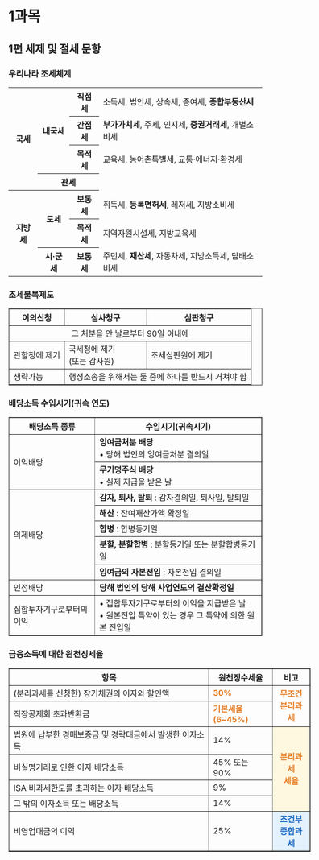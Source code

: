 # 1과목

## 1편 세제 및 절세 문항

### 우리나라 조세체계

<table>
  <tr>
    <th rowspan="4">국세</th>
    <th rowspan="3">내국세</th>
    <th>직접세</th>
    <td>소득세, 법인세, 상속세, 증여세, <b>종합부동산세</b></td>
  </tr>
  <tr>
    <th>간접세</th>
    <td><b>부가가치세</b>, 주세, 인지세, <b>중권거래세</b>, 개별소비세</td>
  </tr>
  <tr>
    <th>목적세</th>
    <td>교육세, 농어촌특별세, 교통·에너지·환경세</td>
  </tr>
  <tr>
    <th colspan="2">관세</th>
    <td></td>
  </tr>
  <tr>
    <th rowspan="3">지방세</th>
    <th rowspan="2">도세</th>
    <th>보통세</th>
    <td>취득세, <b>등록면허세</b>, 레저세, 지방소비세</td>
  </tr>
  <tr>
    <th>목적세</th>
    <td>지역자원시설세, 지방교육세</td>
  </tr>
  <tr>
    <th>시·군세</th>
    <th>보통세</th>
    <td>주민세, <b>재산세</b>, 자동차세, 지방소득세, 담배소비세</td>
  </tr>
</table>

### 조세불복제도

<table border="1" cellspacing="0" cellpadding="8">
  <tr>
    <th>이의신청</th>
    <th>심사청구</th>
    <th>심판청구</th>
  </tr>
  <tr>
    <td colspan="3" align="center">그 처분을 안 날로부터 90일 이내에</td>
  </tr>
  <tr>
    <td>관할청에 제기</td>
    <td>국세청에 제기<br>(또는 감사원)</td>
    <td>조세심판원에 제기</td>
  </tr>
  <tr>
    <td>생략가능</td>
    <td colspan="2">행정소송을 위해서는 둘 중에 하나를 반드시 거쳐야 함</td>
  </tr>
</table>

### 배당소득 수입시기(귀속 연도)

<table border="1" cellspacing="0" cellpadding="8">
  <tr>
    <th>배당소득 종류</th>
    <th>수입시기(귀속시기)</th>
  </tr>
  <tr>
    <td rowspan="2">이익배당</td>
    <td>
      <b>잉여금처분 배당</b><br>
      &bull; 당해 법인의 잉여금처분 결의일
    </td>
  </tr>
  <tr>
    <td>
      <b>무기명주식 배당</b><br>
      &bull; 실제 지급을 받은 날
    </td>
  </tr>
  <tr>
    <td rowspan="5">의제배당</td>
    <td><b>감자, 퇴사, 탈퇴</b> : 감자결의일, 퇴사일, 탈퇴일</td>
  </tr>
  <tr>
    <td><b>해산</b> : 잔여재산가액 확정일</td>
  </tr>
  <tr>
    <td><b>합병</b> : 합병등기일</td>
  </tr>
  <tr>
    <td><b>분할, 분할합병</b> : 분할등기일 또는 분할합병등기일</td>
  </tr>
  <tr>
    <td><b>잉여금의 자본전입</b> : 자본전입 결의일</td>
  </tr>
  <tr>
    <td>인정배당</td>
    <td><b>당해 법인의 당해 사업연도의 결산확정일</b></td>
  </tr>
  <tr>
    <td>집합투자기구로부터의 이익</td>
    <td>
      &bull; 집합투자기구로부터의 이익을 지급받은 날<br>
      &bull; 원본전입 특약이 있는 경우 그 특약에 의한 원본 전입일
    </td>
  </tr>
</table>

### 금융소득에 대한 원천징세율

<table border="1" cellspacing="0" cellpadding="8" style="border-collapse:collapse; min-width:600px;">
  <tr>
    <th>항목</th>
    <th>원천징수세율</th>
    <th>비고</th>
  </tr>
  <tr>
    <td>(분리과세를 신청한) 장기채권의 이자와 할인액</td>
    <td style="color:#e67c23; font-weight:bold;">30%</td>
    <td rowspan="2" style="color:#e67c23; font-weight:bold; text-align:center; vertical-align:middle;">
      무조건<br>분리과세
    </td>
  </tr>
  <tr>
    <td>직장공제회 초과반환금</td>
    <td style="color:#e67c23; font-weight:bold;">기본세율<br>(6~45%)</td>
  </tr>
  <tr>
    <td>법원에 납부한 경매보증금 및 경락대금에서 발생한 이자소득</td>
    <td>14%</td>
    <td rowspan="4" style="color:#e67c23; font-weight:bold; text-align:center; vertical-align:middle; background:#fff8e1;">
      분리과세<br>세율
    </td>
  </tr>
  <tr>
    <td>비실명거래로 인한 이자·배당소득</td>
    <td>45% 또는 90%</td>
  </tr>
  <tr>
    <td>ISA 비과세한도를 초과하는 이자·배당소득</td>
    <td>9%</td>
  </tr>
  <tr>
    <td>그 밖의 이자소득 또는 배당소득</td>
    <td>14%</td>
  </tr>
  <tr>
    <td>비영업대금의 이익</td>
    <td>25%</td>
    <td style="color:#1565c0; font-weight:bold; text-align:center; background:#e3f2fd;">
      조건부<br>종합과세
    </td>
  </tr>
</table>
